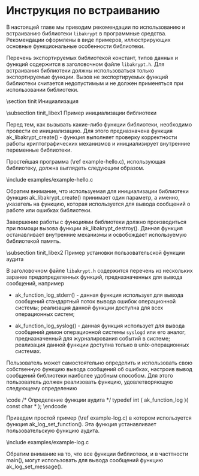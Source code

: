 # Инструкция по встраиванию

В настоящей главе мы приводим рекомендации по использованию и встраиванию библиотеки `libakrypt`
в программные средства. Рекомендации оформлены в виде примеров,
иллюстрирующих основные функциональные особенности библиотеки.

Перечень экспортируемых библиотекой констант, типов данных и функций содержится в заголовочном
файле `libakrypt.h`. Для встраивания библиотеки должны использоваться только экспортируемые функции.
Вызов не экспортируемых функций библиотеки считается недопустимым и не должен применяться при
использовании библиотеки.

\section tinit Инициализация

\subsection tinit_libex1 Пример инициализации библиотеки

Перед тем, как вызывать какие-либо функции библиотеки, необходимо провести ее инициализацию.
Для этого предназначена функция ak_libakrypt_create() - функция выполняет проверку корректности работы
криптографических механизмов и инициализирует внутренние переменные библиотеки.

Простейшая программа (\ref example-hello.c), использующая библиотеку,
должна выглядеть следующим образом.

\include examples/example-hello.c

Обратим внимание, что используемая для инициализации библиотеки функция ak_libakrypt_create() принимает один параметр,
а именно, указатель на функцию, которая используется для вывода сообщений о работе или ошибках библиотеки.

Завершение работы с функциями библиотеки должно производиться
при помощи вызова функции ak_libakrypt_destroy(). Данная функция останавливает внутренние механизмы
и освобождает используемую библиотекой память.

\subsection tinit_libex2 Пример установки пользовательской функции аудита

В заголовочном файле `libakrypt.h` содержится перечень из нескольких заранее предопределенных функций,
предназначенных для вывода сообщений, например

* ak_function_log_stderr() - данная функция использует для вывода сообщений стандартный поток вывода ошибок
операционной системы; реализация данной функции доступна для всех операционных систем;

* ak_function_log_syslog() - данная функция использует для вывода сообщений демон операционной системы
`syslogd` или его аналог, предназначенный для журналирования событий в системе; реализация данной функции
доступна только в unix-операционных системах.

Пользователь может самостоятельно определить и использовать свою собственную функцию
вывода сообщений об ошибках, настроив вывод сообщений библиотеки
наиболее удобным способом.  Для этого пользователь должен реализовать функцию,
удовлетворяющую следующему определению

\code
/* Определение функции аудита */
    typedef int ( ak_function_log )( const char * );
\endcode

Приведем простой пример (\ref example-log.c) в котором используется функция ak_log_set_function().
Эта функция устанавливает пользовательскую функцию аудита.

\include examples/example-log.c

Обратим внимание на то, что все функции библиотеки, и в часттности main(),
могут использовать для вывода сообщений функцию ak_log_set_message().

